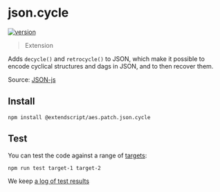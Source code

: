 # json.cycle

[![version](https://img.shields.io/npm/v/@extendscript/aes.patch.json.cycle.svg)](https://www.npmjs.org/package/@extendscript/aes.patch.json.cycle)

> Extension

Adds `decycle()` and `retrocycle()` to JSON, which make it possible to encode cyclical structures and dags in JSON, and to then recover them.

Source: [JSON-js](https://github.com/douglascrockford/JSON-js/blob/master/cycle.js)

## Install

    npm install @extendscript/aes.patch.json.cycle

## Test

You can test the code against a range of [targets](https://github.com/nbqx/fakestk/blob/master/resources/versions.json):

    npm run test target-1 target-2

We keep [a log of test results](./test/results_log.md)
